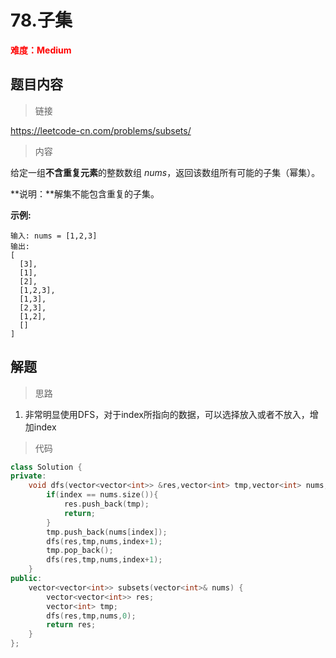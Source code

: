 # 78.子集

<font color=red>**难度：Medium**</font>

## 题目内容

> 链接

https://leetcode-cn.com/problems/subsets/

> 内容

给定一组**不含重复元素**的整数数组 *nums*，返回该数组所有可能的子集（幂集）。

**说明：**解集不能包含重复的子集。

**示例:**

```
输入: nums = [1,2,3]
输出:
[
  [3],
  [1],
  [2],
  [1,2,3],
  [1,3],
  [2,3],
  [1,2],
  []
]
```

## 解题

> 思路

1. 非常明显使用DFS，对于index所指向的数据，可以选择放入或者不放入，增加index

> 代码

```c++
class Solution {
private:
    void dfs(vector<vector<int>> &res,vector<int> tmp,vector<int> nums,int index) {
        if(index == nums.size()){
            res.push_back(tmp);
            return;
        }
        tmp.push_back(nums[index]);
        dfs(res,tmp,nums,index+1);
        tmp.pop_back();
        dfs(res,tmp,nums,index+1);
    }
public:
    vector<vector<int>> subsets(vector<int>& nums) {
        vector<vector<int>> res;
        vector<int> tmp;
        dfs(res,tmp,nums,0);
        return res;
    }
};
```

